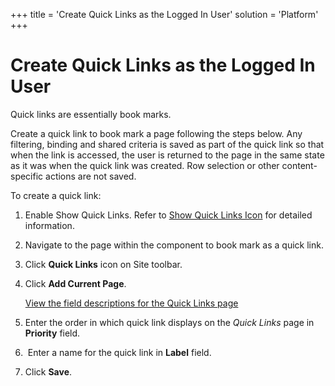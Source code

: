 +++
title = 'Create Quick Links as the Logged In User'
solution = 'Platform'
+++

# Create Quick Links as the Logged In User

Quick links are essentially book marks.

Create a quick link to book mark a page following the steps below. Any
filtering, binding and shared criteria is saved as part of the quick
link so that when the link is accessed, the user is returned to the page
in the same state as it was when the quick link was created. Row
selection or other content-specific actions are not saved.

To create a quick link:

1.  Enable Show Quick Links. Refer to [Show Quick Links
    Icon](Show_Quick_Links_Icon.htm) for detailed information.

2.  Navigate to the page within the component to book mark as a quick
    link.

3.  Click **Quick Links** icon on Site toolbar.

4.  Click **Add Current Page**.
    
    [View the field descriptions for the Quick Links
    page](../Page_Desc/Quick_Links_H.htm)

5.  Enter the order in which quick link displays on the *Quick Links*
    page in **Priority** field.

6.   Enter a name for the quick link in **Label** field.

7.  Click **Save**.
